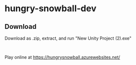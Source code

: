 # hungry-snowball-dev

## Download
Download as .zip, extract, and run "New Unity Project (2).exe"

</br>

Play online at https://hungrysnowball.azurewebsites.net/ 
